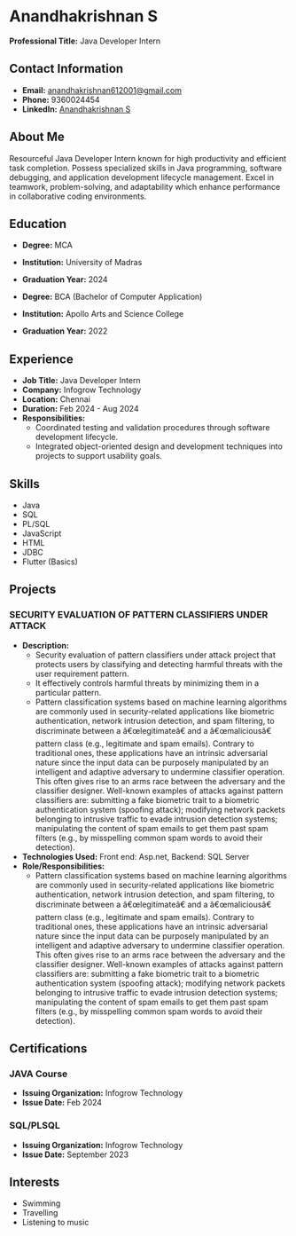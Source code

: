 # Anandhakrishnan S

**Professional Title:** Java Developer Intern

## Contact Information
- **Email:** anandhakrishnan612001@gmail.com
- **Phone:** 9360024454
- **LinkedIn:** [Anandhakrishnan S](https://www.linkedin.com/in/anandhakrishnan-s-19800b246?utm_source=share&utm_campaign=share_via&utm_content=profile&utm_medium=android_app)

## About Me
Resourceful Java Developer Intern known for high productivity and efficient task completion. Possess specialized skills in Java programming, software debugging, and application development lifecycle management. Excel in teamwork, problem-solving, and adaptability which enhance performance in collaborative coding environments.

## Education
- **Degree:** MCA
- **Institution:** University of Madras
- **Graduation Year:** 2024

- **Degree:** BCA (Bachelor of Computer Application)
- **Institution:** Apollo Arts and Science College
- **Graduation Year:** 2022

## Experience
- **Job Title:** Java Developer Intern
- **Company:** Infogrow Technology
- **Location:** Chennai
- **Duration:** Feb 2024 - Aug 2024
- **Responsibilities:**
  - Coordinated testing and validation procedures through software development lifecycle.
  - Integrated object-oriented design and development techniques into projects to support usability goals.

## Skills
- Java
- SQL
- PL/SQL
- JavaScript
- HTML
- JDBC
- Flutter (Basics)

## Projects
### SECURITY EVALUATION OF PATTERN CLASSIFIERS UNDER ATTACK
- **Description:**
  - Security evaluation of pattern classifiers under attack project that protects users by classifying and detecting harmful threats with the user requirement pattern.
  - It effectively controls harmful threats by minimizing them in a particular pattern.
  - Pattern classification systems based on machine learning algorithms are commonly used in security-related applications like biometric authentication, network intrusion detection, and spam filtering, to discriminate between a â€œlegitimateâ€ and a â€œmaliciousâ€ pattern class (e.g., legitimate and spam emails). Contrary to traditional ones, these applications have an intrinsic adversarial nature since the input data can be purposely manipulated by an intelligent and adaptive adversary to undermine classifier operation. This often gives rise to an arms race between the adversary and the classifier designer. Well-known examples of attacks against pattern classifiers are: submitting a fake biometric trait to a biometric authentication system (spoofing attack); modifying network packets belonging to intrusive traffic to evade intrusion detection systems; manipulating the content of spam emails to get them past spam filters (e.g., by misspelling common spam words to avoid their detection).
- **Technologies Used:** Front end: Asp.net, Backend: SQL Server
- **Role/Responsibilities:**
  - Pattern classification systems based on machine learning algorithms are commonly used in security-related applications like biometric authentication, network intrusion detection, and spam filtering, to discriminate between a â€œlegitimateâ€ and a â€œmaliciousâ€ pattern class (e.g., legitimate and spam emails). Contrary to traditional ones, these applications have an intrinsic adversarial nature since the input data can be purposely manipulated by an intelligent and adaptive adversary to undermine classifier operation. This often gives rise to an arms race between the adversary and the classifier designer. Well-known examples of attacks against pattern classifiers are: submitting a fake biometric trait to a biometric authentication system (spoofing attack); modifying network packets belonging to intrusive traffic to evade intrusion detection systems; manipulating the content of spam emails to get them past spam filters (e.g., by misspelling common spam words to avoid their detection).

## Certifications
### JAVA Course
- **Issuing Organization:** Infogrow Technology
- **Issue Date:** Feb 2024

### SQL/PLSQL
- **Issuing Organization:** Infogrow Technology
- **Issue Date:** September 2023

## Interests
- Swimming
- Travelling
- Listening to music
